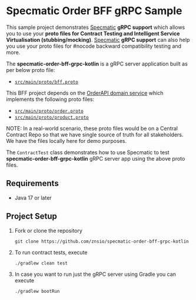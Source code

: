 # Specmatic Order BFF gRPC Sample

This sample project demonstrates [Specmatic](https://specmatic.in/) **gRPC support** which allows you to use your **proto files for Contract Testing and Intelligent Service Virtualisation (stubbing/mocking)**.
[Specmatic](https://specmatic.in/) **gRPC support** can also help you use your proto files for #nocode backward compatibility testing and more.

The **specmatic-order-bff-grpc-kotlin** is a gRPC server application built as per below proto file:
* [`src/main/proto/bff.proto`](src/main/proto/bff.proto)

This BFF project depends on the [OrderAPI domain service](https://github.com/znsio/specmatic-order-api-grpc-kotlin) which implements the following proto files:
* [`src/main/proto/order.proto`](src/main/proto/order.proto)
* [`src/main/proto/product.proto`](src/main/proto/product.proto)

NOTE: In a real-world scenario, these proto files would be on a Central Contract Repo so that we have single source of truth for all stakeholders. We have the files locally here for demo purposes.

The `ContractTest` class demonstrates how to use Specmatic to test **specmatic-order-bff-grpc-kotlin** gRPC server app using the above proto files.

## Requirements

- Java 17 or later

## Project Setup

1. Fork or clone the repository
   ```shell
   git clone https://github.com/znsio/specmatic-order-bff-grpc-kotlin
   ```

2. To run contract tests, execute
   ```shell
   ./gradlew clean test   
   ```

3. In case you want to run just the gRPC server using Gradle you can execute
   ```shell
   ./gradlew bootRun
   ```
